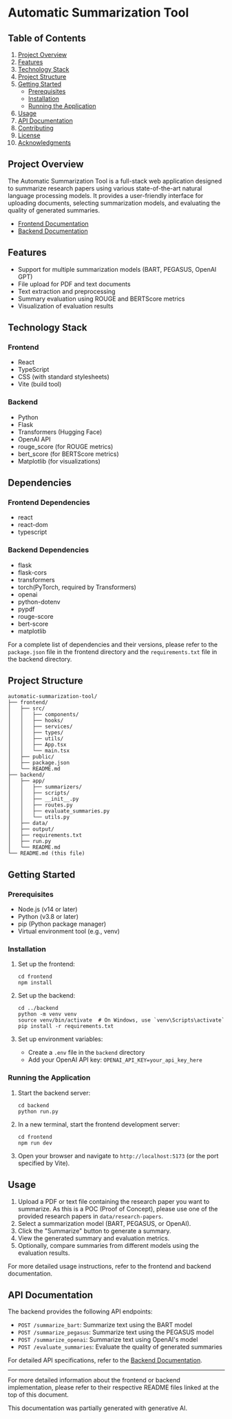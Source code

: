 # Automatic Summarization Tool

## Table of Contents

1. [Project Overview](#project-overview)
2. [Features](#features)
3. [Technology Stack](#technology-stack)
4. [Project Structure](#project-structure)
5. [Getting Started](#getting-started)
   - [Prerequisites](#prerequisites)
   - [Installation](#installation)
   - [Running the Application](#running-the-application)
6. [Usage](#usage)
7. [API Documentation](#api-documentation)
8. [Contributing](#contributing)
9. [License](#license)
10. [Acknowledgments](#acknowledgments)

## Project Overview

The Automatic Summarization Tool is a full-stack web application designed to summarize research papers using various state-of-the-art natural language processing models. It provides a user-friendly interface for uploading documents, selecting summarization models, and evaluating the quality of generated summaries.

- [Frontend Documentation](frontend/README.md)
- [Backend Documentation](backend/README.md)

## Features

- Support for multiple summarization models (BART, PEGASUS, OpenAI GPT)
- File upload for PDF and text documents
- Text extraction and preprocessing
- Summary evaluation using ROUGE and BERTScore metrics
- Visualization of evaluation results

## Technology Stack

### Frontend
- React
- TypeScript
- CSS (with standard stylesheets)
- Vite (build tool)

### Backend
- Python
- Flask
- Transformers (Hugging Face)
- OpenAI API
- rouge_score (for ROUGE metrics)
- bert_score (for BERTScore metrics)
- Matplotlib (for visualizations)

## Dependencies

### Frontend Dependencies
- react
- react-dom
- typescript

### Backend Dependencies
- flask
- flask-cors
- transformers
- torch(PyTorch, required by Transformers)
- openai
- python-dotenv
- pypdf
- rouge-score
- bert-score
- matplotlib

For a complete list of dependencies and their versions, please refer to the `package.json` file in the frontend directory and the `requirements.txt` file in the backend directory.


## Project Structure

```
automatic-summarization-tool/
├── frontend/
│   ├── src/
│   │   ├── components/
│   │   ├── hooks/
│   │   ├── services/
│   │   ├── types/
│   │   ├── utils/
│   │   ├── App.tsx
│   │   └── main.tsx
│   ├── public/
│   ├── package.json
│   └── README.md
├── backend/
│   ├── app/
│   │   ├── summarizers/
│   │   ├── scripts/
│   │   ├── __init__.py
│   │   ├── routes.py
│   │   ├── evaluate_summaries.py
│   │   └── utils.py
│   ├── data/
│   ├── output/
│   ├── requirements.txt
│   ├── run.py
│   └── README.md
└── README.md (this file)
```

## Getting Started

### Prerequisites

- Node.js (v14 or later)
- Python (v3.8 or later)
- pip (Python package manager)
- Virtual environment tool (e.g., venv)

### Installation

1. Set up the frontend:
   ```
   cd frontend
   npm install
   ```

2. Set up the backend:
   ```
   cd ../backend
   python -m venv venv
   source venv/bin/activate  # On Windows, use `venv\Scripts\activate`
   pip install -r requirements.txt
   ```

3. Set up environment variables:
   - Create a `.env` file in the `backend` directory
   - Add your OpenAI API key: `OPENAI_API_KEY=your_api_key_here`

### Running the Application

1. Start the backend server:
   ```
   cd backend
   python run.py
   ```

2. In a new terminal, start the frontend development server:
   ```
   cd frontend
   npm run dev
   ```

3. Open your browser and navigate to `http://localhost:5173` (or the port specified by Vite).

## Usage

1. Upload a PDF or text file containing the research paper you want to summarize. As this is a POC (Proof of Concept), please use one of the provided research papers in `data/research-papers`.
2. Select a summarization model (BART, PEGASUS, or OpenAI).
3. Click the "Summarize" button to generate a summary.
4. View the generated summary and evaluation metrics.
5. Optionally, compare summaries from different models using the evaluation results.

For more detailed usage instructions, refer to the frontend and backend documentation.

## API Documentation

The backend provides the following API endpoints:

- `POST /summarize_bart`: Summarize text using the BART model
- `POST /summarize_pegasus`: Summarize text using the PEGASUS model
- `POST /summarize_openai`: Summarize text using OpenAI's model
- `POST /evaluate_summaries`: Evaluate the quality of generated summaries

For detailed API specifications, refer to the [Backend Documentation](backend/README.md#api-endpoints).


---

For more detailed information about the frontend or backend implementation, please refer to their respective README files linked at the top of this document.

This documentation was partially generated with generative AI.